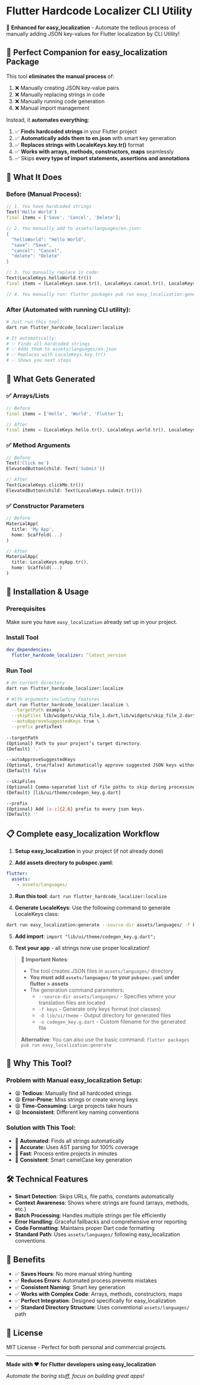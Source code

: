 # Flutter Hardcode Localizer CLI Utility

🚀 **Enhanced for easy_localization** - Automate the tedious process of manually adding JSON key-values for Flutter localization by CLI Utility!

## 🎯 **Perfect Companion for easy_localization Package**

This tool **eliminates the manual process** of:
1. ❌ Manually creating JSON key-value pairs
2. ❌ Manually replacing strings in code  
3. ❌ Manually running code generation
4. ❌ Manual import management

Instead, it **automates everything**:
1. ✅ **Finds hardcoded strings** in your Flutter project
2. ✅ **Automatically adds them to en.json** with smart key generation
3. ✅ **Replaces strings with LocaleKeys.key.tr()** format
4. ✅ **Works with arrays, methods, constructors, maps** seamlessly
5. ✅ Skips **every type of import statements, assertions and annotations**

## 🔄 **What It Does**

### **Before (Manual Process):**
```dart
// 1. You have hardcoded strings
Text('Hello World')
final items = ['Save', 'Cancel', 'Delete'];

// 2. You manually add to assets/languages/en.json:
{
  "helloWorld": "Hello World",
  "save": "Save", 
  "cancel": "Cancel",
  "delete": "Delete"
}

// 3. You manually replace in code:
Text(LocaleKeys.helloWorld.tr())
final items = [LocaleKeys.save.tr(), LocaleKeys.cancel.tr(), LocaleKeys.delete.tr()];

// 4. You manually run: flutter packages pub run easy_localization:generate
```

### **After (Automated with running CLI utility):**
```bash
# Just run this tool:
dart run flutter_hardcode_localizer:localize

# It automatically:
# ✅ Finds all hardcoded strings
# ✅ Adds them to assets/languages/en.json  
# ✅ Replaces with LocaleKeys.key.tr()
# ✅ Shows you next steps
```

## 🎨 **What Gets Generated**

### ✅ **Arrays/Lists**
```dart
// Before
final items = ['Hello', 'World', 'Flutter'];

// After  
final items = [LocaleKeys.hello.tr(), LocaleKeys.world.tr(), LocaleKeys.flutter.tr()];
```

### ✅ **Method Arguments**
```dart
// Before
Text('Click me')
ElevatedButton(child: Text('Submit'))

// After
Text(LocaleKeys.clickMe.tr())
ElevatedButton(child: Text(LocaleKeys.submit.tr()))
```

### ✅ **Constructor Parameters**
```dart
// Before
MaterialApp(
  title: 'My App',
  home: Scaffold(...)
)

// After
MaterialApp(
  title: LocaleKeys.myApp.tr(),
  home: Scaffold(...)
)
```

## 🚀 **Installation & Usage**

### **Prerequisites**
Make sure you have `easy_localization` already set up in your project.

### **Install Tool**
```yaml
dev_dependencies:
  flutter_hardcode_localizer: ^latest_version
```

### **Run Tool**
```bash
# On current directory
dart run flutter_hardcode_localizer:localize 

# With arguments including features 
dart run flutter_hardcode_localizer:localize \
  --targetPath example \
  --skipFiles lib/widgets/skip_file_1.dart,lib/widgets/skip_file_2.dart  \
  --autoApproveSuggestedKeys true \
  --prefix prefixText
  
--targetPath
(Optional) Path to your project’s target directory.
(Default) '.'

--autoApproveSuggestedKeys
(Optional, true/false) Automatically approve suggested JSON keys without developer consent.
(Default) false

--skipFiles
(Optional) Comma-separated list of file paths to skip during processing.
(Default) [lib/ui/theme/codegen_key.g.dart]

--prefix
(Optional) Add [a-z]{2,6} prefix to every json keys.
(Default) ''
```

## 📋 **Complete easy_localization Workflow**

1. **Setup easy_localization** in your project (if not already done)

2. **Add assets directory to pubspec.yaml**:
```yaml
flutter:
  assets:
    - assets/languages/
```

3. **Run this tool**: `dart run flutter_hardcode_localizer:localize`

4. **Generate LocaleKeys**: Use the following command to generate LocaleKeys class:

```bash
dart run easy_localization:generate --source-dir assets/languages/ -f keys -O lib/ui/theme -o codegen_key.g.dart
```

5. **Add import**: `import "lib/ui/theme/codegen_key.g.dart";`

6. **Test your app** - all strings now use proper localization!

> **📝 Important Notes**:
> - The tool creates JSON files in `assets/languages/` directory
> - **You must add `assets/languages/` to your `pubspec.yaml` under flutter > assets**
> - The generation command parameters:
>   - `--source-dir assets/languages/` - Specifies where your translation files are located
>   - `-f keys` - Generate only keys format (not classes)
>   - `-O lib/ui/theme` - Output directory for generated files
>   - `-o codegen_key.g.dart` - Custom filename for the generated file
>
> **Alternative**: You can also use the basic command: `flutter packages pub run easy_localization:generate`

## 🎯 **Why This Tool?**

### **Problem with Manual easy_localization Setup:**
- 😫 **Tedious**: Manually find all hardcoded strings
- 😫 **Error-Prone**: Miss strings or create wrong keys
- 😫 **Time-Consuming**: Large projects take hours
- 😫 **Inconsistent**: Different key naming conventions

### **Solution with This Tool:**
- 🎉 **Automated**: Finds all strings automatically
- 🎉 **Accurate**: Uses AST parsing for 100% coverage  
- 🎉 **Fast**: Process entire projects in minutes
- 🎉 **Consistent**: Smart camelCase key generation

## 🛠️ **Technical Features**

- **Smart Detection**: Skips URLs, file paths, constants automatically
- **Context Awareness**: Shows where strings are found (arrays, methods, etc.)
- **Batch Processing**: Handles multiple strings per file efficiently
- **Error Handling**: Graceful fallbacks and comprehensive error reporting
- **Code Formatting**: Maintains proper Dart code formatting
- **Standard Path**: Uses `assets/languages/` following easy_localization conventions

## 🎉 **Benefits**

- ✅ **Saves Hours**: No more manual string hunting
- ✅ **Reduces Errors**: Automated process prevents mistakes
- ✅ **Consistent Naming**: Smart key generation
- ✅ **Works with Complex Code**: Arrays, methods, constructors, maps
- ✅ **Perfect Integration**: Designed specifically for easy_localization
- ✅ **Standard Directory Structure**: Uses conventional `assets/languages/` path

## 📝 **License**

MIT License - Perfect for both personal and commercial projects.

---

**Made with ❤️ for Flutter developers using easy_localization**

*Automate the boring stuff, focus on building great apps!*
